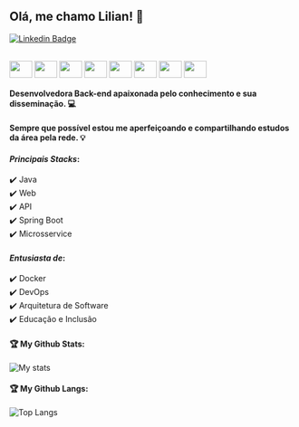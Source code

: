 ## Olá, me chamo Lilian! 👋

[![Linkedin Badge](https://img.shields.io/badge/-LinkedIn-blue?style=flat-square&logo=Linkedin&logoColor=white&link=https://www.linkedin.com/in/lilian-sousa/)](https://www.linkedin.com/in/lilian-sousa/)

<div style="display: inline_block"><br>
  <img align="center" height="30" width="40" src="https://cdn.jsdelivr.net/gh/devicons/devicon/icons/java/java-original.svg">
  <img align="center" height="30" width="40" src="https://cdn.jsdelivr.net/gh/devicons/devicon/icons/groovy/groovy-original.svg">
  <img align="center" height="30" width="40" src="https://cdn.jsdelivr.net/gh/devicons/devicon/icons/spring/spring-original.svg">
  <img align="center" height="30" width="40" src="https://cdn.jsdelivr.net/gh/devicons/devicon/icons/docker/docker-original-wordmark.svg">
  <img align="center" height="30" width="40" src="https://cdn.jsdelivr.net/gh/devicons/devicon/icons/codecov/codecov-plain.svg">
  <img align="center" height="30" width="40" src="https://cdn.jsdelivr.net/gh/devicons/devicon/icons/travis/travis-plain-wordmark.svg">
  <img align="center" height="30" width="40" src="https://cdn.jsdelivr.net/gh/devicons/devicon/icons/git/git-original.svg">
  <img align="center" height="30" width="40" src="https://cdn.jsdelivr.net/gh/devicons/devicon/icons/github/github-original.svg">
</div>

#### Desenvolvedora Back-end apaixonada pelo conhecimento e sua disseminação. 💻

#### Sempre que possível estou me aperfeiçoando e compartilhando estudos da área pela rede. 💡

#### _Principais Stacks_:
✔️ Java   
✔️ Web  
✔️ API  
✔️ Spring Boot  
✔️ Microsservice  

#### _Entusiasta de_:
✔️ Docker   
✔️ DevOps   
✔️ Arquitetura de Software  
✔️ Educação e Inclusão  


#### 🏆 My Github Stats:

![My stats](https://github-readme-stats.vercel.app/api?username=liliannss&show_icons=true&theme=merko)

#### 🏆 My Github Langs:
![Top Langs](https://github-readme-stats.vercel.app/api/top-langs/?username=liliannss&theme=merko)
